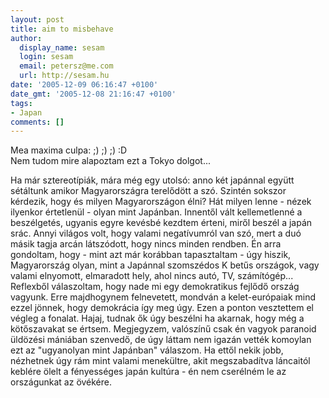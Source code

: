 ```yaml
---
layout: post
title: aim to misbehave
author:
  display_name: sesam
  login: sesam
  email: petersz@me.com
  url: http://sesam.hu
date: '2005-12-09 06:16:47 +0100'
date_gmt: '2005-12-08 21:16:47 +0100'
tags:
- Japan
comments: []
---
```


Mea maxima culpa: ;) ;) ;) :D  
Nem tudom mire alapoztam ezt a Tokyo dolgot...

Ha már sztereotípiák, mára még egy utolsó: anno két japánnal együtt sétáltunk amikor Magyarországra terelődött a szó. Szintén sokszor kérdezik, hogy és milyen Magyarországon élni? Hát milyen lenne - nézek ilyenkor értetlenül - olyan mint Japánban. Innentől vált kellemetlenné a beszélgetés, ugyanis egyre kevésbé kezdtem érteni, miről beszél a japán srác. Annyi világos volt, hogy valami negatívumról van szó, mert a duó másik tagja arcán látszódott, hogy nincs minden rendben. Én arra gondoltam, hogy - mint azt már korábban tapasztaltam - úgy hiszik, Magyarország olyan, mint a Japánnal szomszédos K betűs országok, vagy valami elnyomott, elmaradott hely, ahol nincs autó, TV, számítógép... Reflexből válaszoltam, hogy nade mi egy demokratikus fejlődő ország vagyunk. Erre majdhogynem felnevetett, mondván a kelet-európaiak mind ezzel jönnek, hogy demokrácia így meg úgy. Ezen a ponton vesztettem el végleg a fonalat. Hajaj, tudnak ők úgy beszélni ha akarnak, hogy még a kötőszavakat se értsem. Megjegyzem, valószínű csak én vagyok paranoid üldözési mániában szenvedő, de úgy láttam nem igazán vették komoylan ezt az "ugyanolyan mint Japánban" válaszom. Ha ettől nekik jobb, nézhetnek úgy rám mint valami menekültre, akit megszabadítva láncaitól keblére ölelt a fényességes japán kultúra - én nem cserélném le az országunkat az övékére.
